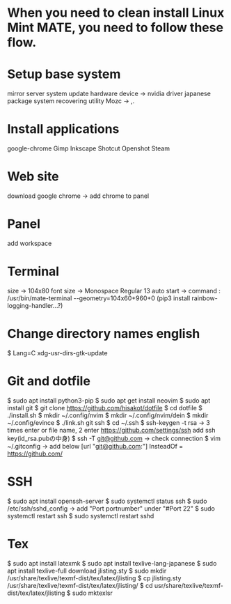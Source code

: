 # When you need to clean install Linux Mint MATE, you need to follow these flow.

# Setup base system
mirror server
system update
hardware device -> nvidia driver
japanese package
system recovering utility
Mozc -> ,.

# Install applications
google-chrome
Gimp
Inkscape
Shotcut
Openshot
Steam

# Web site
download google chrome -> add chrome to panel

# Panel
add workspace

# Terminal
size -> 104x80
font size -> Monospace Regular 13
auto start -> command : /usr/bin/mate-terminal --geometry=104x60+960+0
(pip3 install rainbow-logging-handler...?)

# Change directory names english
$ Lang=C xdg-usr-dirs-gtk-update

# Git and dotfile
$ sudo apt install python3-pip
$ sudo apt get install neovim
$ sudo apt install git
$ git clone https://github.com/hisakot/dotfile
$ cd dotfile
$ ./install.sh
$ mkdir ~/.config/nvim
$ mkdir ~/.config/nvim/dein
$ mkdir ~/.config/evince
$ ./link.sh
git ssh
$ cd ~/.ssh
$ ssh-keygen -t rsa -> 3 times enter or file name, 2 enter
https://github.com/settings/ssh add ssh key(id_rsa.pubの中身)
$ ssh -T git@github.com -> check connection
$ vim ~/.gitconfig -> add below
[url "git@github.com:"]
	InsteadOf = https://github.com/

# SSH
$ sudo apt install openssh-server
$ sudo systemctl status ssh
$ sudo /etc/ssh/sshd_config -> add "Port portnumber" under "#Port 22"
$ sudo systemctl restart ssh
$ sudo systemctl restart sshd

# Tex
$ sudo apt install latexmk
$ sudo apt install texlive-lang-japanese
$ sudo apt install texlive-full
download jlisting.sty
$ sudo mkdir /usr/share/texlive/texmf-dist/tex/latex/jlisting
$ cp jlisting.sty /usr/share/texlive/texmf-dist/tex/latex/jlisting/
$ cd usr/share/texlive/texmf-dist/tex/latex/jlisting
$ sudo mktexlsr
